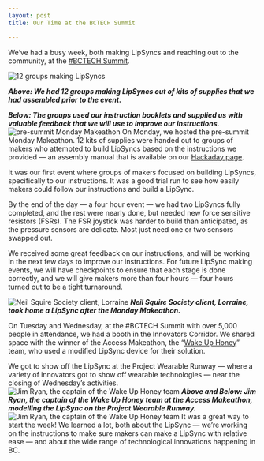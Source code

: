 ```yaml
---
layout: post
title: Our Time at the BCTECH Summit 

---
```


We’ve had a busy week, both making LipSyncs and reaching out to the community, at the [#BCTECH Summit](http://neilsquire.us3.list-manage.com/track/click?u=d23a18433c4afe9206139e240&id=7e22b670e1&e=d7810b5dca).

<img src="http://www.neilsquire.ca/wp-content/uploads/2017/03/Group-lipsync-makers.jpg" title="12 groups making LipSyncs"/>

<em><strong>Above: We had 12 groups making LipSyncs out of kits of supplies that we had assembled prior to the event.

Below: The groups used our instruction booklets and supplied us with valuable feedback that we will use to improve our instructions.</strong></em> 
<img src="http://www.neilsquire.ca/wp-content/uploads/2017/03/Lipsync-maker.jpg" title="pre-summit Monday Makeathon"/>
On Monday, we hosted the pre-summit Monday Makeathon. 12 kits of supplies were handed out to groups of makers who attempted to build LipSyncs based on the instructions we provided — an assembly manual that is available on our [Hackaday page](http://neilsquire.us3.list-manage.com/track/click?u=d23a18433c4afe9206139e240&id=9a47f8fdfd&e=d7810b5dca).

It was our first event where groups of makers focused on building LipSyncs, specifically to our instructions. It was a good trial run to see how easily makers could follow our instructions and build a LipSync.

By the end of the day — a four hour event — we had two LipSyncs fully completed, and the rest were nearly done, but needed new force sensitive resistors (FSRs). The FSR joystick was harder to build than anticipated, as the pressure sensors are delicate. Most just need one or two sensors swapped out.

We received some great feedback on our instructions, and will be working in the next few days to improve our instructions. For future LipSync making events, we will have checkpoints to ensure that each stage is done correctly, and we will give makers more than four hours — four hours turned out to be a tight turnaround. 	

<img src="http://www.neilsquire.ca/wp-content/uploads/2017/03/Lorraine.jpg" title="Neil Squire Society client, Lorraine"/> 
<em><strong>Neil Squire Society client, Lorraine, took home a LipSync after the Monday Makeathon.</strong></em>

On Tuesday and Wednesday, at the #BCTECH Summit with over 5,000 people in attendance, we had a booth in the Innovators Corridor. We shared space with the winner of the Access Makeathon, the “[Wake Up Honey](http://neilsquire.us3.list-manage.com/track/click?u=d23a18433c4afe9206139e240&id=cfdfeb90e9&e=d7810b5dca)” team, who used a modified LipSync device for their solution.

We got to show off the LipSync at the Project Wearable Runway — where a variety of innovators got to show off wearable technologies — near the closing of Wednesday’s activities. 	
 <img src="http://www.neilsquire.ca/wp-content/uploads/2017/03/Ji-2.jpg" title="Jim Ryan, the captain of the Wake Up Honey team"/> 
<em><strong>Above and Below: Jim Ryan, the captain of the Wake Up Honey team at the Access Makeathon, modelling the LipSync on the Project Wearable Runway.</strong></em> 
<img src="http://www.neilsquire.ca/wp-content/uploads/2017/03/Jim.jpg" alt="Jim Ryan, the captain of the Wake Up Honey team"/> 
It was a great way to start the week! We learned a lot, both about the LipSync — we’re working on the instructions to make sure makers can make a LipSync with relative ease — and about the wide range of technological innovations happening in BC. 
